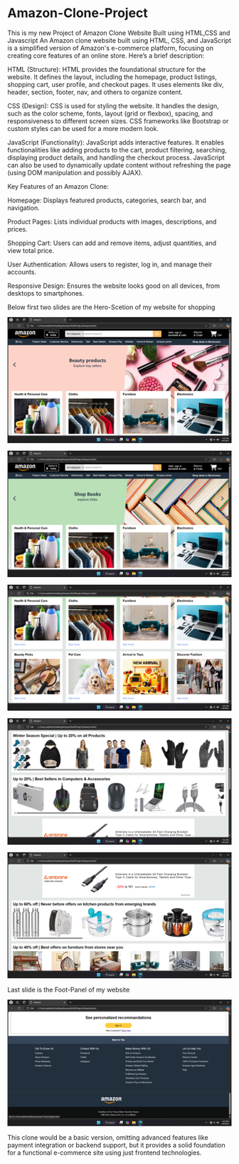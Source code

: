 # Amazon-Clone-Project
This is my new Project of Amazon Clone Website Built using HTML,CSS and Javascript
An Amazon clone website built using HTML, CSS, and JavaScript is a simplified version of Amazon's e-commerce platform, focusing on creating core features of an online store. Here’s a brief description:

HTML (Structure): HTML provides the foundational structure for the website. It defines the layout, including the homepage, product listings, shopping cart, user profile, and checkout pages. It uses elements like div, header, section, footer, nav, and others to organize content.

CSS (Design): CSS is used for styling the website. It handles the design, such as the color scheme, fonts, layout (grid or flexbox), spacing, and responsiveness to different screen sizes. CSS frameworks like Bootstrap or custom styles can be used for a more modern look.

JavaScript (Functionality): JavaScript adds interactive features. It enables functionalities like adding products to the cart, product filtering, searching, displaying product details, and handling the checkout process. JavaScript can also be used to dynamically update content without refreshing the page (using DOM manipulation and possibly AJAX).

Key Features of an Amazon Clone:

Homepage: Displays featured products, categories, search bar, and navigation.

Product Pages: Lists individual products with images, descriptions, and prices.

Shopping Cart: Users can add and remove items, adjust quantities, and view total price.

User Authentication: Allows users to register, log in, and manage their accounts.

Responsive Design: Ensures the website looks good on all devices, from desktops to smartphones.

Below first two slides are the Hero-Scetion of my website for shopping 

![image alt](https://github.com/Koustubh84/Amazon-Clone-Project/blob/6c1910e840dde2d12ae95893194ba02d8df007db/Hero-Section.png)

![image alt](https://github.com/Koustubh84/Amazon-Clone-Project/blob/main/Hero-Section%202.png)

![image alt](https://github.com/Koustubh84/Amazon-Clone-Project/blob/main/Shopping%201.png)

![image alt](https://github.com/Koustubh84/Amazon-Clone-Project/blob/main/Shopping%202.png)

![image alt](https://github.com/Koustubh84/Amazon-Clone-Project/blob/main/Shopping%203.png)


Last slide is the Foot-Panel of my website

![image alt](https://github.com/Koustubh84/Amazon-Clone-Project/blob/main/Foot-Panel.png)

This clone would be a basic version, omitting advanced features like payment integration or backend support, but it provides a solid foundation for a functional e-commerce site using just frontend technologies.
